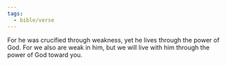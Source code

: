 ```yaml
---
tags:
  - bible/verse
---
```

For he was crucified through weakness, yet he lives through the power of God. For we also are weak in him, but we will live with him through the power of God toward you.